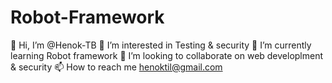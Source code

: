 # Robot-Framework
👋 Hi, I’m @Henok-TB
👀 I’m interested in Testing & security 
🌱 I’m currently learning Robot framework
💞️ I’m looking to collaborate on web developlment & security
📫 How to reach me henoktil@gmail.com
